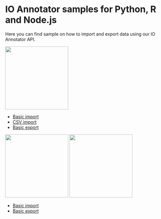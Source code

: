 # IO Annotator samples for Python, R and Node.js

Here you can find sample on how to import and export data using our IO Annotator API.

<img width="200" src="https://storage.googleapis.com/io-assets/logos/python.png">

* [Basic import](https://github.com/Io-Annotator/Samples/blob/main/python/text/import.py)
* [CSV import](https://github.com/Io-Annotator/Samples/blob/main/python/text/import-csv.py)
* [Basic export](https://github.com/Io-Annotator/Samples/blob/main/python/text/export.py)

<img width="200" src="https://storage.googleapis.com/io-assets/logos/nodejs.png">

<img width="200" src="https://storage.googleapis.com/io-assets/logos/r.png">

* [Basic import](https://github.com/Io-Annotator/Samples/blob/main/r/text/import.R)
* [Basic export](https://github.com/Io-Annotator/Samples/blob/main/r/text/export.R)